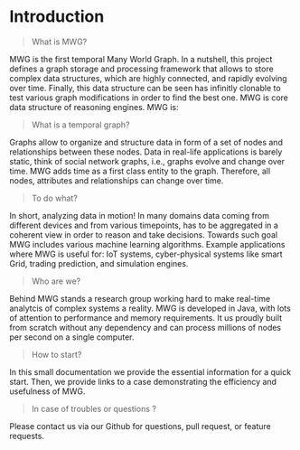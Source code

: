 # Introduction

> What is MWG? 

MWG is the first temporal Many World Graph. In a nutshell, this project defines a graph storage and processing framework that allows to store complex data structures, which are highly connected, and rapidly evolving over time. Finally, this data structure can be seen has infinitly clonable to test various graph modifications in order to find the best one. MWG is core data structure of reasoning engines. MWG is:

> What is a temporal graph?

Graphs allow to organize and structure data in form of a set of nodes and relationships between these nodes. Data in real-life applications is barely static, think of social network graphs, i.e., graphs evolve and change over time. MWG adds time as a first class entity to the graph. Therefore, all nodes, attributes and relationships can change over time.

> To do what?

In short, analyzing data in motion! In many domains data coming from different devices and from various timepoints, has to be aggregated in a coherent view in order to reason and take decisions. Towards such goal MWG includes various machine learning algorithms. Example applications where MWG is useful for: IoT systems, cyber-physical systems like smart Grid, trading prediction, and simulation engines.

> Who are we?

Behind MWG stands a research group working hard to make real-time analytcis of complex systems a reality. MWG is developed in Java, with lots of attention to performance and memory requirements. It us proudly built from scratch without any dependency and can process millions of nodes per second on a single computer.

> How to start?

In this small documentation we provide the essential information for a quick start. Then, we provide links to  a case demonstrating the efficiency and usefulness of MWG.

> In case of troubles or questions ?

Please contact us via our Github for questions, pull request, or feature requests.